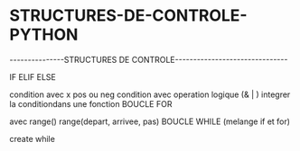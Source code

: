 # STRUCTURES-DE-CONTROLE-PYTHON


---------------STRUCTURES DE CONTROLE-------------------------------

IF ELIF ELSE

condition avec x pos ou neg
condition avec operation logique (& | )
integrer la conditiondans une fonction
BOUCLE FOR

avec range()
range(depart, arrivee, pas)
BOUCLE WHILE (melange if et for)

create while
